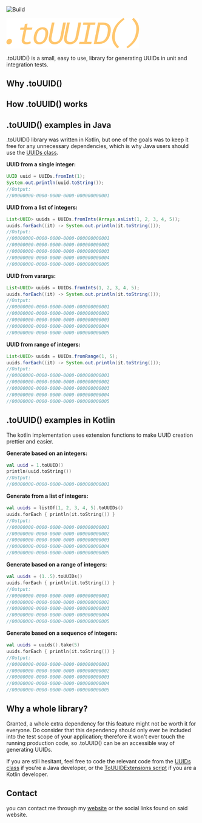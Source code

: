![Build](https://github.com/atomfinger/toUUID/workflows/Build/badge.svg)

<img src="/images/logo.png" width="350">

.toUUID() is a small, easy to use, library for generating UUIDs in unit and integration tests.

## Why .toUUID()


## How .toUUID() works

## .toUUID() examples in Java

.toUUID() library was written in Kotlin, but one of the goals was to keep it free for any unnecessary dependencies, which is why Java users should use the [UUIDs class](src/main/java/com/atomfinger/touuid/UUIDs.java).

**UUID from a single integer:**

```java
UUID uuid = UUIDs.fromInt(1);
System.out.println(uuid.toString());
//Output:
//00000000-0000-0000-0000-000000000001
```

**UUID from a list of integers:**

```java
List<UUID> uuids = UUIDs.fromInts(Arrays.asList(1, 2, 3, 4, 5));
uuids.forEach((it) -> System.out.println(it.toString()));
//Output:
//00000000-0000-0000-0000-000000000001
//00000000-0000-0000-0000-000000000002
//00000000-0000-0000-0000-000000000003
//00000000-0000-0000-0000-000000000004
//00000000-0000-0000-0000-000000000005
```

**UUID from varargs:**

```java
List<UUID> uuids = UUIDs.fromInts(1, 2, 3, 4, 5);
uuids.forEach((it) -> System.out.println(it.toString()));
//Output:
//00000000-0000-0000-0000-000000000001
//00000000-0000-0000-0000-000000000002
//00000000-0000-0000-0000-000000000003
//00000000-0000-0000-0000-000000000004
//00000000-0000-0000-0000-000000000005
```

**UUID from range of integers:**

```Java
List<UUID> uuids = UUIDs.fromRange(1, 5);
uuids.forEach((it) -> System.out.println(it.toString()));
//Output:
//00000000-0000-0000-0000-000000000001
//00000000-0000-0000-0000-000000000002
//00000000-0000-0000-0000-000000000003
//00000000-0000-0000-0000-000000000004
//00000000-0000-0000-0000-000000000005
```

## .toUUID() examples in Kotlin
The kotlin implementation uses extension functions to make UUID creation prettier and easier. 

**Generate based on an integers:**

```kotlin
val uuid = 1.toUUID()
println(uuid.toString())
//Output:
//00000000-0000-0000-0000-000000000001
```

**Generate from a list of integers:**

```kotlin
val uuids = listOf(1, 2, 3, 4, 5).toUUIDs()
uuids.forEach { println(it.toString()) }
//Output:
//00000000-0000-0000-0000-000000000001
//00000000-0000-0000-0000-000000000002
//00000000-0000-0000-0000-000000000003
//00000000-0000-0000-0000-000000000004
//00000000-0000-0000-0000-000000000005
```

**Generate based on a range of integers:**

```kotlin
val uuids = (1..5).toUUIDs()
uuids.forEach { println(it.toString()) }
//Output:
//00000000-0000-0000-0000-000000000001
//00000000-0000-0000-0000-000000000002
//00000000-0000-0000-0000-000000000003
//00000000-0000-0000-0000-000000000004
//00000000-0000-0000-0000-000000000005
```

**Generate based on a sequence of integers:**

```kotlin
val uuids = uuids().take(5)
uuids.forEach { println(it.toString()) }
//Output:
//00000000-0000-0000-0000-000000000001
//00000000-0000-0000-0000-000000000002
//00000000-0000-0000-0000-000000000003
//00000000-0000-0000-0000-000000000004
//00000000-0000-0000-0000-000000000005
```

## Why a whole library?

Granted, a whole extra dependency for this feature might not be worth it for everyone. Do consider that this dependency should only ever be included into the test scope of your application; therefore it won't ever touch the running production code, so .toUUID() can be an accessible way of generating UUIDs.

If you are still hesitant, feel free to code the relevant code from the [UUIDs class](src/main/java/com/atomfinger/touuid/UUIDs.java) if you're a Java developer, or the [ToUUIDExtensions script](src/main/kotlin/com/atomfinger/touuid/ToUUIDExtensions.kt) if you are a Kotlin developer.

## Contact
you can contact me through my [website](https://jmgundersen.com) or the social links found on said website.
